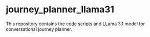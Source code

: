 # journey_planner_llama31
This repository contains the code scripts and LLama 3.1 model for conversational journey planner.
